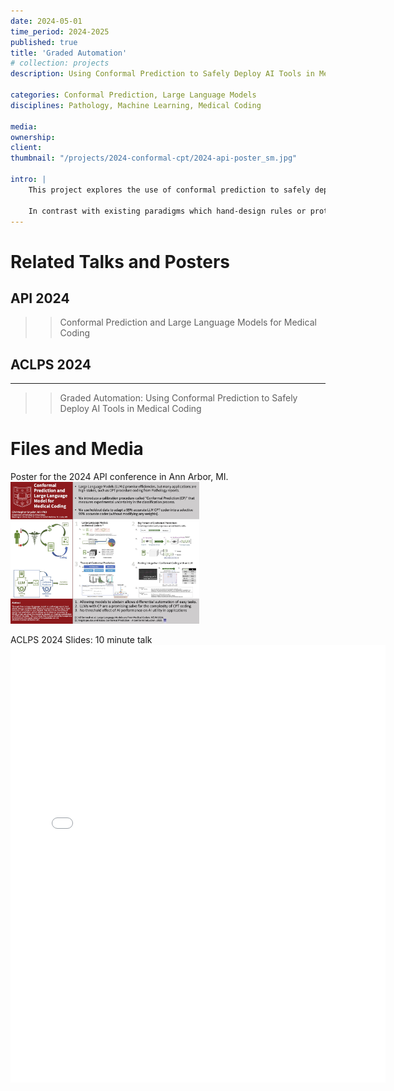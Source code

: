 ```yaml
---
date: 2024-05-01
time_period: 2024-2025
published: true
title: 'Graded Automation'
# collection: projects
description: Using Conformal Prediction to Safely Deploy AI Tools in Medical Coding

categories: Conformal Prediction, Large Language Models
disciplines: Pathology, Machine Learning, Medical Coding

media:
ownership:
client:
thumbnail: "/projects/2024-conformal-cpt/2024-api-poster_sm.jpg"

intro: |
    This project explores the use of conformal prediction to safely deploy AI tools in medical coding. The goal is to create a system that can be used to assist medical coders in their work, without replacing them. The system uses large language models to generate suggestions for codes, and conformal prediction to provide a measure of confidence in those suggestions. This allows the system to be used in a graded automation setting, where the coder can choose to accept or reject the suggestions based on their confidence level.

    In contrast with existing paradigms which hand-design rules or protocols specifying domain of application of a model or assay, in this work the inputs to which an AI application can be safely applied are determined automatically, allowing the model to abstain on the most difficult examples until the designed performance specifications can be gauranteed. This allows for a more flexible and robust system, which can adapt automatically overtime to additional use-cases as the model improves (again, with certifiable analytic validity).
---
```


# Related Talks and Posters

## API 2024
>> Conformal Prediction and Large Language Models for Medical Coding

## ACLPS 2024
---
>> Graded Automation: Using Conformal Prediction to Safely Deploy AI Tools in Medical Coding

# Files and Media
Poster for the 2024 API conference in Ann Arbor, MI.
<a href="/files/projects/2024-conformal-cpt/2024-api-poster.png">
    <!-- <img src="/images/projects/2024-conformal-cpt/2024-api-poster.png" alt="Conformal Prediction and Large Language Models for Medical Coding" style="width:60%"> -->
    <img src="/images/projects/2024-conformal-cpt/2024-api-poster_sm.jpg" alt="Conformal Prediction and Large Language Models for Medical Coding" style="width:60%">
</a>

ACLPS 2024 Slides: 10 minute talk
<embed src="{{ site.baseurl }}/files/projects/2024-conformal-cpt/2024-aclps-slides.pdf" width="600" height="700" type='application/pdf'>